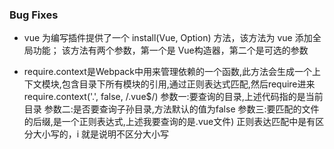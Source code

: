 ### Bug Fixes

* vue 为编写插件提供了一个 install(Vue, Option) 方法，该方法为 vue 添加全局功能；
该方法有两个参数，第一个是 Vue构造器，第二个是可选的参数

* require.context是Webpack中用来管理依赖的一个函数,此方法会生成一个上下文模块,包含目录下所有模块的引用,通过正则表达式匹配,然后require进来
require.context('.', false, /\.vue$/)
参数一:要查询的目录,上述代码指的是当前目录
参数二:是否要查询子孙目录,方法默认的值为false
参数三:要匹配的文件的后缀,是一个正则表达式,上述我要查询的是.vue文件)
正则表达匹配中是有区分大小写的，i 就是说明不区分大小写